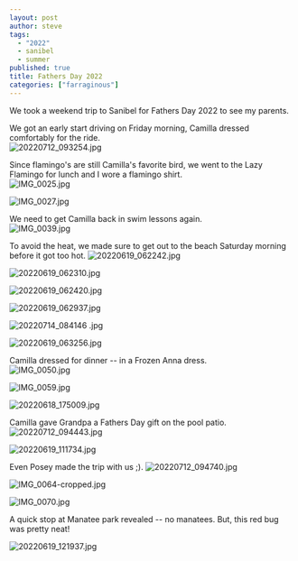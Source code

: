 ```yaml
---
layout: post
author: steve
tags:
  - "2022"
  - sanibel
  - summer
published: true
title: Fathers Day 2022
categories: ["farraginous"]
---
```

We took a weekend trip to Sanibel for Fathers Day 2022 to see my parents.  

We got an early start driving on Friday morning, Camilla dressed comfortably for the ride.  
![20220712_093254.jpg]({{site.pics_url}}/assets/media/20220712_093254.jpg)

Since flamingo's are still Camilla's favorite bird, we went to the Lazy Flamingo for lunch and I wore a flamingo shirt.  
![IMG_0025.jpg]({{site.pics_url}}/assets/media/IMG_0025.jpg)

![IMG_0027.jpg]({{site.pics_url}}/assets/media/IMG_0027.jpg)

We need to get Camilla back in swim lessons again.  
![IMG_0039.jpg]({{site.pics_url}}/assets/media/IMG_0039.jpg)

To avoid the heat, we made sure to get out to the beach Saturday morning before it got too hot.
![20220619_062242.jpg]({{site.pics_url}}/assets/media/20220619_062242.jpg)

![20220619_062310.jpg]({{site.pics_url}}/assets/media/20220619_062310.jpg)

![20220619_062420.jpg]({{site.pics_url}}/assets/media/20220619_062420.jpg)

![20220619_062937.jpg]({{site.pics_url}}/assets/media/20220619_062937.jpg)

![20220714_084146 .jpg]({{site.pics_url}}/assets/media/20220714_084146.jpg)

![20220619_063256.jpg]({{site.pics_url}}/assets/media/20220619_063256.jpg)

Camilla dressed for dinner -- in a Frozen Anna dress.  
![IMG_0050.jpg]({{site.pics_url}}/assets/media/IMG_0050.jpg)

![IMG_0059.jpg]({{site.pics_url}}/assets/media/IMG_0059.jpg)

![20220618_175009.jpg]({{site.pics_url}}/assets/media/20220618_175009.jpg)

Camilla gave Grandpa a Fathers Day gift on the pool patio.  
![20220712_094443.jpg]({{site.pics_url}}/assets/media/20220712_094443.jpg)

![20220619_111734.jpg]({{site.pics_url}}/assets/media/20220619_111734.jpg)

Even Posey made the trip with us ;).
![20220712_094740.jpg]({{site.pics_url}}/assets/media/20220712_094740.jpg)

![IMG_0064-cropped.jpg]({{site.pics_url}}/assets/media/IMG_0064-cropped.jpg)

![IMG_0070.jpg]({{site.pics_url}}/assets/media/IMG_0070.jpg)

A quick stop at Manatee park revealed -- no manatees.  But, this red bug was pretty neat!

![20220619_121937.jpg]({{site.pics_url}}/assets/media/20220619_121937.jpg)
